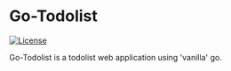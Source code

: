 # Go-Todolist

[![License][license-image]][license-url]

Go-Todolist is a todolist web application using 'vanilla' go.


[license-url]: https://github.com/0xfoo/go-todolist/blob/master/LICENSE
[license-image]: https://img.shields.io/badge/license-MIT-blue.svg?style=flat

